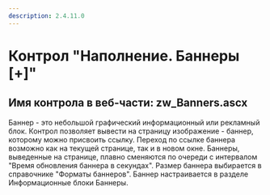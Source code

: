 ```yaml
---
description: 2.4.11.0
---
```


# Контрол "Наполнение. Баннеры \[+\]"

## Имя контрола в веб-части: zw\_Banners.ascx

Баннер - это небольшой графический информационный или рекламный блок. Контрол позволяет вывести на страницу изображение - баннер, которому можно присвоить ссылку. Переход по ссылке баннера возможно как на текущей странице, так и в новом окне. Баннеры, выведенные на странице, плавно сменяются по очереди с интервалом "Время обновления баннера в секундах". Размер баннера выбирается в справочнике "Форматы баннеров". Баннер настраивается в разделе Информационные блоки Баннеры.

